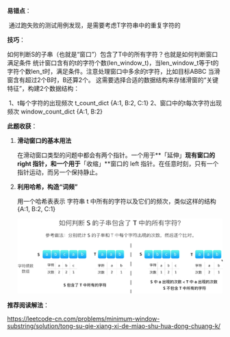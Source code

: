 **易错点**：

​	通过跑失败的测试用例发现，是需要考虑T字符串中的重复字符的



**技巧**：

如何判断S的子串（也就是“窗口”）包含了T中的所有字符？也就是如何判断窗口满足条件
        统计窗口含有的t的字符个数(len_window_t)，当len_window_t等于t的字符个数len_t时，满足条件。注意处理窗口中多余的t字符，比如目标ABBC 当滑窗含有超过2个B时，B还算2个。
		这需要选择合适的数据结构来存储滑窗的“关键特征”，构建2个数据结构：

​			1、t每个字符的出现频次          t_count_dict       {A:1, B:2, C:1}
​        	2、窗口中的t每次字符出现频次    window_count_dict  {A:1, B:2}



**此题收获**：

1. **滑动窗口的基本用法**

   在滑动窗口类型的问题中都会有两个指针。一个用于**「延伸」**现有窗口的 right 指针，和一个用于**「收缩」**窗口的 left 指针。在任意时刻，只有一个指针运动，而另一个保持静止。

   

2. **利用哈希，构造“词频”**

   用一个哈希表表示 字符串 t 中所有的字符以及它们的频次，类似这样的结构  {A:1, B:2, C:1}

   

   ![image-20200915213849710](..\image\sliding_window_char.png)





**推荐阅读解法**：

https://leetcode-cn.com/problems/minimum-window-substring/solution/tong-su-qie-xiang-xi-de-miao-shu-hua-dong-chuang-k/